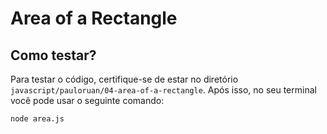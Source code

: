 # Area of a Rectangle

## Como testar?

Para testar o código, certifique-se de estar no diretório `javascript/pauloruan/04-area-of-a-rectangle`. Após isso, no seu terminal você pode usar o seguinte comando:

```bash
node area.js
```
